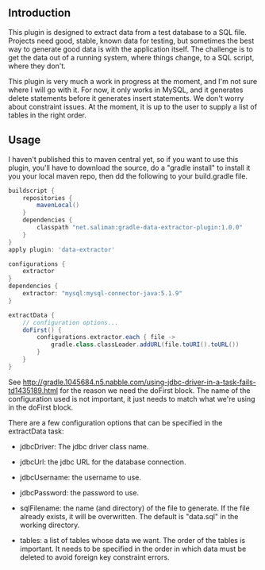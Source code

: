 Introduction
------------

This plugin is designed to extract data from a test database to a SQL file.
Projects need good, stable, known data for testing, but sometimes the best way
to generate good data is with the application itself.  The challenge is to get
the data out of a running system, where things change, to a SQL script, where
they don't.

This plugin is very much a work in progress at the moment, and I'm not sure
where I will go with it.  For now, it only works in MySQL, and it generates
delete statements before it generates insert statements.  We don't worry about
constraint issues.  At the moment, it is up to the user to supply a list of
tables in the right order.

Usage
-----

I haven't published this to maven central yet, so if you want to use this
plugin, you'll have to download the source, do a "gradle install" to install
it you your local maven repo, then dd the following to your build.gradle file.

```groovy
buildscript {
	repositories {
		mavenLocal()
	}
	dependencies {
		classpath "net.saliman:gradle-data-extractor-plugin:1.0.0"
	}
}
apply plugin: 'data-extractor'

configurations {
	extractor
}
dependencies {
	extractor: "mysql:mysql-connector-java:5.1.9"
}

extractData {
	// configuration options...
	doFirst() {
		configurations.extractor.each { file ->
			gradle.class.classLoader.addURL(file.toURI().toURL())
		}
	}
}
```

See http://gradle.1045684.n5.nabble.com/using-jdbc-driver-in-a-task-fails-td1435189.html for the reason we need the doFirst block.  The name of the 
configuration used is not important, it just needs to match what we're using
in the doFirst block.

There are a few configuration options that can be specified in the extractData
task:

- jdbcDriver: The jdbc driver class name.

- jdbcUrl: the jdbc URL for the database connection.

- jdbcUsername: the username to use.

- jdbcPassword: the password to use.

- sqlFilename: the name (and directory) of the file to generate.  If the file
already exists, it will be overwritten.  The default is "data.sql" in the 
working directory.

- tables: a list of tables whose data we want.  The order of the tables is 
important.  It needs to be specified in the order in which data must be deleted
to avoid foreign key constraint errors.
